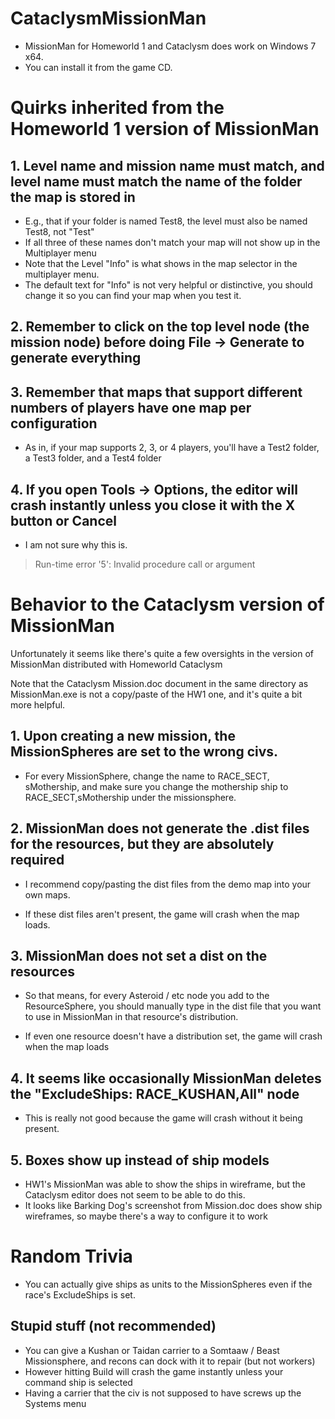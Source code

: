 # CataclysmMissionMan

- MissionMan for Homeworld 1 and Cataclysm does work on Windows 7 x64.
- You can install it from the game CD.

# Quirks inherited from the Homeworld 1 version of MissionMan

## 1. Level name and mission name must match, and level name must match the name of the folder the map is stored in
- E.g., that if your folder is named Test8, the level must also be named Test8, not "Test"
- If all three of these names don't match your map will not show up in the Multiplayer menu
- Note that the Level "Info" is what shows in the map selector in the multiplayer menu.
- The default text for "Info" is not very helpful or distinctive, you should change it so you can find your map when you test it.

## 2. Remember to click on the top level node (the mission node) before doing File -> Generate to generate everything

## 3. Remember that maps that support different numbers of players have one map per configuration
- As in, if your map supports 2, 3, or 4 players, you'll have a Test2 folder, a Test3 folder, and a Test4 folder

## 4. If you open Tools -> Options, the editor will crash instantly unless you close it with the X button or Cancel
- I am not sure why this is.
> Run-time error '5': Invalid procedure call or argument


# Behavior to the Cataclysm version of MissionMan
Unfortunately it seems like there's quite a few oversights in the version of MissionMan distributed with Homeworld Cataclysm

Note that the Cataclysm Mission.doc document in the same directory as MissionMan.exe is not a copy/paste of the HW1 one, and it's quite a bit more helpful.

## 1. Upon creating a new mission, the MissionSpheres are set to the wrong civs.

- For every MissionSphere, change the name to RACE_SECT, sMothership, and make sure you change the mothership ship to RACE_SECT,sMothership under the missionsphere.

## 2. MissionMan does not generate the .dist files for the resources, but they are absolutely required

- I recommend copy/pasting the dist files from the demo map into your own maps.

- If these dist files aren't present, the game will crash when the map loads.

## 3. MissionMan does not set a dist on the resources

- So that means, for every Asteroid / etc node you add to the ResourceSphere, you should manually type in the dist file that you want to use in MissionMan in that resource's distribution.

- If even one resource doesn't have a distribution set, the game will crash when the map loads

## 4. It seems like occasionally MissionMan deletes the "ExcludeShips: RACE_KUSHAN,All" node
- This is really not good because the game will crash without it being present.

## 5. Boxes show up instead of ship models
- HW1's MissionMan was able to show the ships in wireframe, but the Cataclysm editor does not seem to be able to do this.
- It looks like Barking Dog's screenshot from Mission.doc does show ship wireframes, so maybe there's a way to configure it to work

# Random Trivia
- You can actually give ships as units to the MissionSpheres even if the race's ExcludeShips is set.

## Stupid stuff (not recommended)
- You can give a Kushan or Taidan carrier to a Somtaaw / Beast Missionsphere, and recons can dock with it to repair (but not workers)
- However hitting Build will crash the game instantly unless your command ship is selected
- Having a carrier that the civ is not supposed to have screws up the Systems menu
